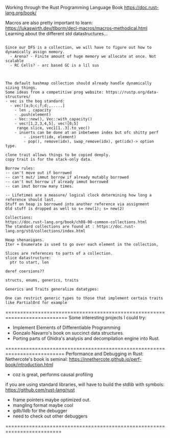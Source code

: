 Working through the Rust Programming Language Book
https://doc.rust-lang.org/book/





Macros are also pretty important to learn:
  https://lukaswirth.dev/tlborm/decl-macros/macros-methodical.html
Learning about the different std datastructures...
```

Since our DFS is a collection, we will have to figure out how to dynamically assign memory.
  - Arena? - Finite amount of huge memory we allocate at once. Not scalable
  - RC Cells? - arc based GC is a lil sus



The default hashmap collection should already handle dynamically sizing things.
Some ideas from a competitive prog website: https://rustp.org/data-structures/
- vec is the bog standard:
  - vec![a;b;c;f;d;,.....]
    - len , capacity
    - .push(element)
    - Vec::new(), Vec::with_capacity()
    - vec![1,2,3,4,5], vec![0;5]
     range slice, vec1[1..3].to_vec()
    - inserts can be done at an inbetween index but ofc shitty perf
        - .insert(idx, element)
        - pop(), remove(idx), swap_remove(idx), get(idx)-> option type.

clone trait allows things to be copied deeply.
copy trait is for the stack-only data.

Borrow rules:
-- can't move out if borrowed
-- can't mut/ immut borrow if already mutably borrowed
-- can't mut borrow if already immut borrowed
-- can imut borrow many times.

-- Lifetimes are a measure/ logical clock determining how long a reference should last.
Stuff on heap is borrowed into another reference via assignment
Old stuff is dropped as well so s= new(1); s= new(2)

Collections:
https://doc.rust-lang.org/book/ch08-00-common-collections.html
The standard collections are found at : https://doc.rust-lang.org/std/collections/index.html

Heap shenanigans.
Iter + Enumerate is used to go over each element in the collection,

Slices are references to parts of a collection.
slice datastructure:
  ptr to start, len

deref coersions??

structs, enums, generics, traits

Generics and Traits generalize datatypes:

One can restrict generic types to those that implement certain traits like PartialOrd for example
```

===========================================================================
Some interesting projects I could try:
- Implement Elements of Differentiable Programming
- Gonzalo Navarro's book on succinct data structures.
- Porting parts of Ghidra's analysis and decompilation engine into Rust.

==========================================================================
Performance and Debugging in Rust:
Nethercote's book is seminal: https://nnethercote.github.io/perf-book/introduction.html
- coz is great, performs causal profiling

if you are using standard libraries, will have to build the stdlib with symbols: https://github.com/rust-lang/rust
  - frame pointers maybe optimized out.
  - mangling format maybe cool
- gdb/lldb for the debugger
- need to check out other debuggers

=========================================================================
